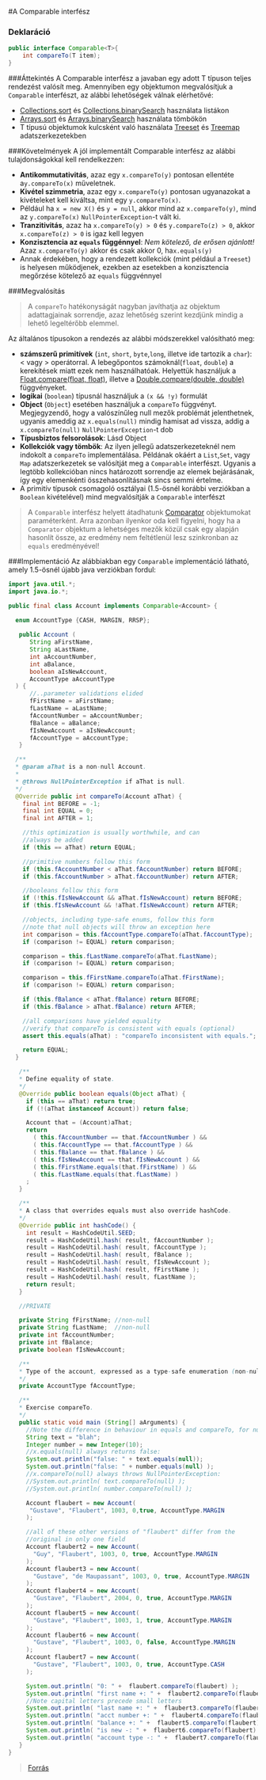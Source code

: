 #A Comparable interfész

### Deklaráció
```java
public interface Comparable<T>{
    int compareTo(T item);
}
```
###Áttekintés
A Comparable interfész a javaban egy adott T típuson teljes rendezést valósít meg. Amennyiben egy objektumon megvalósítjuk a `Comparable` interfészt, az alábbi lehetőségek válnak elérhetővé:

*  [Collections.sort](http://docs.oracle.com/javase/7/docs/api/java/util/Collections.html#sort(java.util.List) "rendezés") és [Collections.binarySearch](http://docs.oracle.com/javase/7/docs/api/java/util/Collections.html#binarySearch(java.util.List,%20T) "bináris keresés") használata listákon
*  [Arrays.sort](http://docs.oracle.com/javase/7/docs/api/java/util/Arrays.html#sort(byte[]) "rendezés") és [Arrays.binarySearch](http://docs.oracle.com/javase/7/docs/api/java/util/Arrays.html#binarySearch(byte[],%20byte) "bináris keresés") használata tömbökön
*  T típusú objektumok kulcsként való használata [Treeset](http://docs.oracle.com/javase/7/docs/api/java/util/TreeSet.html "treeset") és [Treemap](http://docs.oracle.com/javase/7/docs/api/java/util/TreeMap.html "treemap") adatszerkezetekben

###Követelmények
A jól implementált Comparable interfész az alábbi tulajdonságokkal kell rendelkezzen:
*  **Antikommutativitás**, azaz egy `x.compareTo(y)` pontosan ellentéte a`y.compareTo(x)` műveletnek.
*  **Kivétel szimmetria**, azaz egy `x.compareTo(y)` pontosan ugyanazokat a kivételeket kell kiváltsa, mint egy `y.compareTo(x)`.
  * Például ha `x = new X()` és `y = null`, akkor mind az `x.compareTo(y)`, mind az `y.compareTo(x)` `NullPointerException`-t vált ki.
*  **Tranzitivitás**, azaz ha `x.compareTo(y) > 0` és `y.compareTo(z) > 0`, akkor `x.compareTo(z) > 0` is igaz kell legyen
*  **Konzisztencia az `equals` függénnyel**: *Nem kötelező, de erősen ajánlott!* Azaz `x.compareTo(y)` akkor és csak akkor 0, ha`x.equals(y)`
  * Annak érdekében, hogy a rendezett kollekciók (mint például a `Treeset`) is helyesen működjenek, ezekben az esetekben a konzisztencia megőrzése kötelező az `equals` függvénnyel

###Megvalósítás
> A `compareTo` hatékonyságát nagyban javíthatja az objektum adattagjainak sorrendje, azaz lehetőség szerint kezdjünk mindig a lehető legeltérőbb elemmel.

Az általános típusokon a rendezés az alábbi módszerekkel valósítható meg:
*  **számszerű primitívek** (`int`, `short`, `byte`,`long`, illetve ide tartozik a `char`): < vagy > operátorral. A lebegőpontos számoknál(`float`, `double`) a kerekítések miatt ezek nem használhatóak. Helyettük használjuk a [Float.compare(float, float)](http://docs.oracle.com/javase/7/docs/api/java/lang/Float.html#compare(float,%20float) "Float összehasonlítás"), illetve a [Double.compare(double, double)](http://docs.oracle.com/javase/7/docs/api/java/lang/Double.html#compare(double,%20double) "Double összehasonlítás") függvényeket.
*  **logikai** (`boolean`) típusnál használjuk a `(x && !y)` formulát
*  **Object** (`Object`) esetében használjuk a `compareTo` függvényt. Megjegyzendő, hogy a valószínűleg null mezők problémát jelenthetnek, ugyanis ameddig az `x.equals(null)` mindig hamisat ad vissza, addig a `x.compareTo(null)` `NullPointerException`-t dob
*  **Típusbiztos felsorolások**: Lásd Object
*  **Kollekciók vagy tömbök**:  Az ilyen jellegű adatszerkezeteknél nem indokolt a `compareTo` implementálása. Példának okáért a `List`,`Set`, vagy `Map` adatszerkezetek se valósítját meg a `Comparable` interfészt. Ugyanis a legtöbb kollekcióban nincs határozott sorrendje az elemek bejárásának, így egy elemenkénti összehasonlításnak sincs semmi értelme.
*  A primitív típusok csomagoló osztályai (1.5-ösnél korábbi verziókban a `Boolean` kivételével) mind megvalósítják a `Comparable` interfészt

>A `Comparable` interfész helyett átadhatunk [Comparator](https://docs.oracle.com/javase/8/docs/api/java/util/Comparator.html "Comparator objektum") objektumokat paraméterként. Arra azonban ilyenkor oda kell figyelni, hogy ha a `Comparator` objektum a lehetséges mezők közül csak egy alapján hasonlít össze, az eredmény nem feltétlenül lesz szinkronban az `equals` eredményével!

###Implementáció
Az alábbiakban egy `Comparable` implementáció látható, amely 1.5-ösnél újabb java verziókban fordul:

```java
import java.util.*;
import java.io.*;

public final class Account implements Comparable<Account> {
  
  enum AccountType {CASH, MARGIN, RRSP};

   public Account (
      String aFirstName,
      String aLastName,
      int aAccountNumber,
      int aBalance,
      boolean aIsNewAccount,
      AccountType aAccountType
  ) {
      //..parameter validations elided
      fFirstName = aFirstName;
      fLastName = aLastName;
      fAccountNumber = aAccountNumber;
      fBalance = aBalance;
      fIsNewAccount = aIsNewAccount;
      fAccountType = aAccountType;
   }

  /**
  * @param aThat is a non-null Account.
  *
  * @throws NullPointerException if aThat is null.
  */
  @Override public int compareTo(Account aThat) {
    final int BEFORE = -1;
    final int EQUAL = 0;
    final int AFTER = 1;

    //this optimization is usually worthwhile, and can
    //always be added
    if (this == aThat) return EQUAL;

    //primitive numbers follow this form
    if (this.fAccountNumber < aThat.fAccountNumber) return BEFORE;
    if (this.fAccountNumber > aThat.fAccountNumber) return AFTER;

    //booleans follow this form
    if (!this.fIsNewAccount && aThat.fIsNewAccount) return BEFORE;
    if (this.fIsNewAccount && !aThat.fIsNewAccount) return AFTER;

    //objects, including type-safe enums, follow this form
    //note that null objects will throw an exception here
    int comparison = this.fAccountType.compareTo(aThat.fAccountType);
    if (comparison != EQUAL) return comparison;

    comparison = this.fLastName.compareTo(aThat.fLastName);
    if (comparison != EQUAL) return comparison;

    comparison = this.fFirstName.compareTo(aThat.fFirstName);
    if (comparison != EQUAL) return comparison;

    if (this.fBalance < aThat.fBalance) return BEFORE;
    if (this.fBalance > aThat.fBalance) return AFTER;

    //all comparisons have yielded equality
    //verify that compareTo is consistent with equals (optional)
    assert this.equals(aThat) : "compareTo inconsistent with equals.";

    return EQUAL;
  }

   /**
   * Define equality of state.
   */
   @Override public boolean equals(Object aThat) {
     if (this == aThat) return true;
     if (!(aThat instanceof Account)) return false;

     Account that = (Account)aThat;
     return
       ( this.fAccountNumber == that.fAccountNumber ) &&
       ( this.fAccountType == that.fAccountType ) &&
       ( this.fBalance == that.fBalance ) &&
       ( this.fIsNewAccount == that.fIsNewAccount ) &&
       ( this.fFirstName.equals(that.fFirstName) ) &&
       ( this.fLastName.equals(that.fLastName) )
     ;
   }

   /**
   * A class that overrides equals must also override hashCode.
   */
   @Override public int hashCode() {
     int result = HashCodeUtil.SEED;
     result = HashCodeUtil.hash( result, fAccountNumber );
     result = HashCodeUtil.hash( result, fAccountType );
     result = HashCodeUtil.hash( result, fBalance );
     result = HashCodeUtil.hash( result, fIsNewAccount );
     result = HashCodeUtil.hash( result, fFirstName );
     result = HashCodeUtil.hash( result, fLastName );
     return result;
   }

   //PRIVATE

   private String fFirstName; //non-null
   private String fLastName;  //non-null
   private int fAccountNumber;
   private int fBalance;
   private boolean fIsNewAccount;

   /**
   * Type of the account, expressed as a type-safe enumeration (non-null).
   */
   private AccountType fAccountType;

   /**
   * Exercise compareTo.
   */
   public static void main (String[] aArguments) {
     //Note the difference in behaviour in equals and compareTo, for nulls:
     String text = "blah";
     Integer number = new Integer(10);
     //x.equals(null) always returns false:
     System.out.println("false: " + text.equals(null));
     System.out.println("false: " + number.equals(null) );
     //x.compareTo(null) always throws NullPointerException:
     //System.out.println( text.compareTo(null) );
     //System.out.println( number.compareTo(null) );

     Account flaubert = new Account(
      "Gustave", "Flaubert", 1003, 0,true, AccountType.MARGIN
     );

     //all of these other versions of "flaubert" differ from the
     //original in only one field
     Account flaubert2 = new Account(
       "Guy", "Flaubert", 1003, 0, true, AccountType.MARGIN
     );
     Account flaubert3 = new Account(
       "Gustave", "de Maupassant", 1003, 0, true, AccountType.MARGIN
     );
     Account flaubert4 = new Account(
       "Gustave", "Flaubert", 2004, 0, true, AccountType.MARGIN
     );
     Account flaubert5 = new Account(
       "Gustave", "Flaubert", 1003, 1, true, AccountType.MARGIN
     );
     Account flaubert6 = new Account(
       "Gustave", "Flaubert", 1003, 0, false, AccountType.MARGIN
     );
     Account flaubert7 = new Account(
       "Gustave", "Flaubert", 1003, 0, true, AccountType.CASH
     );

     System.out.println( "0: " +  flaubert.compareTo(flaubert) );
     System.out.println( "first name +: " +  flaubert2.compareTo(flaubert) );
     //Note capital letters precede small letters
     System.out.println( "last name +: " +  flaubert3.compareTo(flaubert) );
     System.out.println( "acct number +: " +  flaubert4.compareTo(flaubert) );
     System.out.println( "balance +: " +  flaubert5.compareTo(flaubert) );
     System.out.println( "is new -: " +  flaubert6.compareTo(flaubert) );
     System.out.println( "account type -: " +  flaubert7.compareTo(flaubert) );
   }
}
```
>[Forrás](http://www.javapractices.com/topic/TopicAction.do?Id=10 "Forrás")

